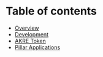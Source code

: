 # Table of contents

* [Overview](README.md)
* [Development](development.md)
* [AKRE Token](akre-token.md)
* [Pillar Applications](pillar-applications.md)

